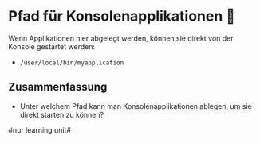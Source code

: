 # Pfad für Konsolenapplikationen 📃

Wenn Applikationen hier abgelegt werden, können sie direkt von der Konsole gestartet werden:

- `/user/local/bin/myapplication`


## Zusammenfassung

- Unter welchem Pfad kann man Konsolenapplikationen ablegen, um sie direkt starten zu können?




#nur learning unit#